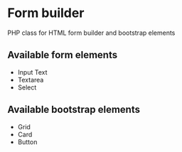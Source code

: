 # Form builder
PHP class for HTML form builder and bootstrap elements

## Available form elements
- Input Text
- Textarea
- Select

## Available bootstrap elements
- Grid
- Card
- Button
